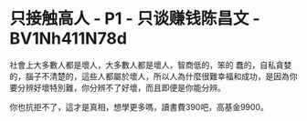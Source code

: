 # 只接触高人 - P1 - 只谈赚钱陈昌文 - BV1Nh411N78d

社會上大多數人都是壞人，大多數人都是壞人，智商低的，笨的 蠢的，自私貪婪的，腦子不清楚的，這些人都屬於壞人，所以人為什麼很難幸福和成功，是因為你要分辨好壞特別難，你分辨不了好壞，而且即便是你能分辨。

你也抗拒不了，這才是真相，想學更多嗎，讀書費390吧，高基金9900。